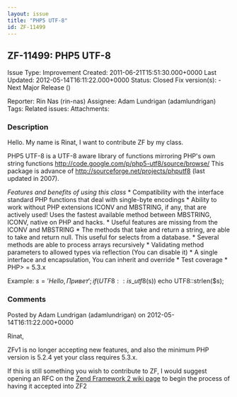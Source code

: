 ```yaml
---
layout: issue
title: "PHP5 UTF-8"
id: ZF-11499
---
```


ZF-11499: PHP5 UTF-8
--------------------

 Issue Type: Improvement Created: 2011-06-21T15:51:30.000+0000 Last Updated: 2012-05-14T16:11:22.000+0000 Status: Closed Fix version(s): - Next Major Release ()
 
 Reporter:  Rin Nas (rin-nas)  Assignee:  Adam Lundrigan (adamlundrigan)  Tags: 
 Related issues: 
 Attachments: 
### Description

Hello. My name is Rinat, I want to contribute ZF by my class.

PHP5 UTF-8 is a UTF-8 aware library of functions mirroring PHP's own string functions <http://code.google.com/p/php5-utf8/source/browse/> This package is advance of <http://sourceforge.net/projects/phputf8> (last updated in 2007).

_Features and benefits of using this class_ \* Compatibility with the interface standard PHP functions that deal with single-byte encodings \* Ability to work without PHP extensions ICONV and MBSTRING, if any, that are actively used! Uses the fastest available method between MBSTRING, ICONV, native on PHP and hacks. \* Useful features are missing from the ICONV and MBSTRING \* The methods that take and return a string, are able to take and return null. This useful for selects from a database. \* Several methods are able to process arrays recursively \* Validating method parameters to allowed types via reflection (You can disable it) \* A single interface and encapsulation, You can inherit and override \* Test coverage \* PHP> = 5.3.x

Example: $s = 'Hello, Привет'; if (UTF8::is\_utf8($s)) echo UTF8::strlen($s);

 

 

### Comments

Posted by Adam Lundrigan (adamlundrigan) on 2012-05-14T16:11:22.000+0000

Rinat,

ZFv1 is no longer accepting new features, and also the minimum PHP version is 5.2.4 yet your class requires 5.3.x.

If this is still something you wish to contribute to ZF, I would suggest opening an RFC on the [Zend Framework 2 wiki page](http://framework.zend.com/wiki/display/ZFDEV2/RFC%27s) to begin the process of having it accepted into ZF2

 

 